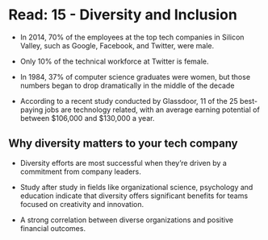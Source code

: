 # Read: 15 - Diversity and Inclusion

- In 2014, 70% of the employees at the top tech companies in Silicon Valley, such as Google, Facebook, and Twitter, were male.

- Only 10% of the technical workforce at Twitter is female.

- In 1984, 37% of computer science graduates were women, but those numbers began to drop dramatically in the middle of the decade

- According to a recent study conducted by Glassdoor, 11 of the 25 best-paying jobs are technology related, with an average earning potential of between $106,000 and $130,000 a year. 

## Why diversity matters to your tech company

- Diversity efforts are most successful when they’re driven by a commitment from company leaders.

- Study after study in fields like organizational science, psychology and education indicate that diversity offers significant benefits for teams focused on creativity and innovation.

- A strong correlation between diverse organizations and positive financial outcomes.